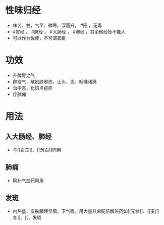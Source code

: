 # 性味归经
- 味苦、甘，气平、微寒，浮而升， #阳 ，无毒
-  #胃经 ， #脾经 ， #大肠经 ， #肺经 ，其余他经皆不能入
-  可以作为佐使，不可谓君臣
# 功效
- 升脾胃之气
- 辟疫气，散肌肤邪热，止头、齿、咽喉诸痛
- 治中恶，化斑点疮疹
- 疗肺痈
# 用法
## 入大肠经、肺经
- 与[[白芷]]、[[葱白]]同用
## 肺痈
- 同补气血药同用
## 发斑
- 内热盛，皮肤腠理坚固，卫气强，用大量升麻配伍解热药如[[元参]]、[[麦门冬]]、[[，发斑